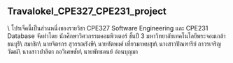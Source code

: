 <h2>Travalokel_CPE327_CPE231_project</h2>\
โปรเจ็คนี้เป็นส่วนหนึ่งของรายวิชา CPE327 Software Engineering และ CPE231 Database จัดทำโดย นักศึกษาวิศวกรรมคอมพิวเตอร์ ชั้นปี 3 มหาวิทยาลัยเทคโนโลยีพระจอมเกล้าธนบุรี\
สมาชิก\
นายจิตรกร             สุวรรณรังษี\
นายทัตพงศ์		        เที่ยวมาพบสุข\
นางสาวปัณฑารีย์     	 ถาวรเจริญวัฒน์\
นางสาวปาลิตา        	กอวิเศษชัย\
นายพัทธดนย์          	อ่อนบุญมา
